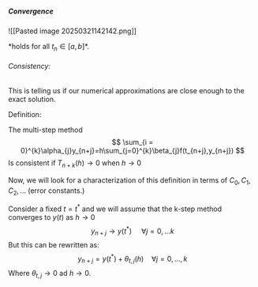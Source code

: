 ##### Convergence

![[Pasted image 20250321142142.png]]

\*holds for all $t_{n} \in [a,b]$*.

###### Consistency:

This is telling us if our numerical approximations are close enough to the exact solution.

Definition:

The multi-step method $$
\sum_{i = 0}^{k}\alpha_{j}y_{n+j}=h\sum_{j=0}^{k}\beta_{j}f(t_{n+j},y_{n+j})
$$
Is consistent if $T_{n+k}(h)\to 0$ when $h \to 0$

Now, we will look for a characterization of this definition in terms of $C_{0},C_{1},C_{2},\dots$ (error constants.)

Consider a fixed $t = t^{*}$ and we will assume that the k-step method converges to $y(t)$ as $h\to 0$ $$
y_{n+j} \to y(t^{*}) \ \ \ \ \ \forall j = 0,\dots k
$$
But this can be rewritten as: $$
y_{n+j} = y(t^{*}) + \theta_{t,j}(h) \ \ \ \ \forall j = 0,\dots,k
$$
Where $\theta_{t,j} \to 0$ ad $h \to 0$.
